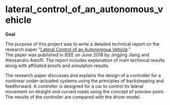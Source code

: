 # lateral_control_of_an_autonomous_vehicle
**Goal**  
  
  The purpose of this project was to write a detailed technical report on the research paper "[Lateral Control of an Autonomous Vehicle](https://ieeexplore.ieee.org/stamp/stamp.jsp?arnumber=8286943)."   
The paper was published in IEEE on June 2018 by Jingjing Jiang and Alessandro Astolfi. The report includes explanation of main technical results along with affiliated proofs and simulation results.  
 
The research paper discusses and explains the design of a controller for a nonlinear under-actuated systems using the principles of backstepping and feedforward. A controller is designed for a car to control its lateral movement on straight and curved roads using the concept of preview point. The results of the controller are compared with the driver model.
